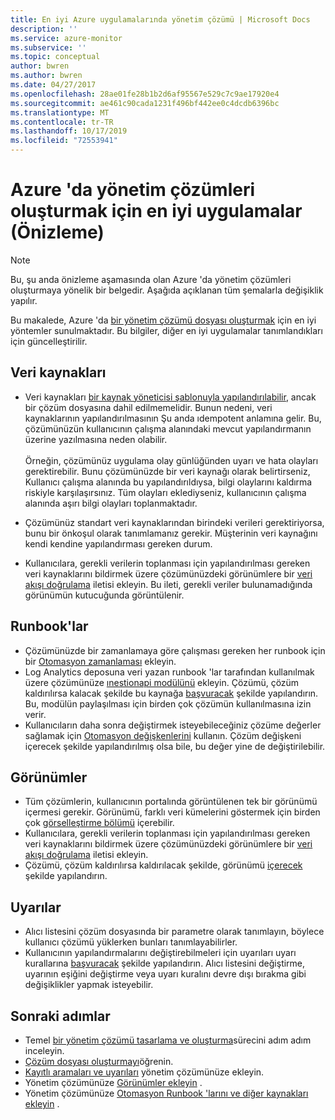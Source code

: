```yaml
---
title: En iyi Azure uygulamalarında yönetim çözümü | Microsoft Docs
description: ''
ms.service: azure-monitor
ms.subservice: ''
ms.topic: conceptual
author: bwren
ms.author: bwren
ms.date: 04/27/2017
ms.openlocfilehash: 28ae01fe28b1b2d6af95567e529c7c9ae17920e4
ms.sourcegitcommit: ae461c90cada1231f496bf442ee0c4dcdb6396bc
ms.translationtype: MT
ms.contentlocale: tr-TR
ms.lasthandoff: 10/17/2019
ms.locfileid: "72553941"
---
```

# <a name="best-practices-for-creating-management-solutions-in-azure-preview"></a>Azure 'da yönetim çözümleri oluşturmak için en iyi uygulamalar (Önizleme)
> [!NOTE]
> Bu, şu anda önizleme aşamasında olan Azure 'da yönetim çözümleri oluşturmaya yönelik bir belgedir. Aşağıda açıklanan tüm şemalarla değişiklik yapılır.  

Bu makalede, Azure 'da [bir yönetim çözümü dosyası oluşturmak](solutions-solution-file.md) için en iyi yöntemler sunulmaktadır.  Bu bilgiler, diğer en iyi uygulamalar tanımlandıkları için güncelleştirilir.

## <a name="data-sources"></a>Veri kaynakları
- Veri kaynakları [bir kaynak yöneticisi şablonuyla yapılandırılabilir](../../azure-monitor/platform/template-workspace-configuration.md), ancak bir çözüm dosyasına dahil edilmemelidir.  Bunun nedeni, veri kaynaklarının yapılandırılmasının Şu anda ıdempotent anlamına gelir. Bu, çözümünüzün kullanıcının çalışma alanındaki mevcut yapılandırmanın üzerine yazılmasına neden olabilir.<br><br>Örneğin, çözümünüz uygulama olay günlüğünden uyarı ve hata olayları gerektirebilir.  Bunu çözümünüzde bir veri kaynağı olarak belirtirseniz, Kullanıcı çalışma alanında bu yapılandırıldıysa, bilgi olaylarını kaldırma riskiyle karşılaşırsınız.  Tüm olayları eklediyseniz, kullanıcının çalışma alanında aşırı bilgi olayları toplanmaktadır.

- Çözümünüz standart veri kaynaklarından birindeki verileri gerektiriyorsa, bunu bir önkoşul olarak tanımlamanız gerekir.  Müşterinin veri kaynağını kendi kendine yapılandırması gereken durum.  
- Kullanıcılara, gerekli verilerin toplanması için yapılandırılması gereken veri kaynaklarını bildirmek üzere çözümünüzdeki görünümlere bir [veri akışı doğrulama](../../azure-monitor/platform/view-designer-tiles.md) iletisi ekleyin.  Bu ileti, gerekli veriler bulunamadığında görünümün kutucuğunda görüntülenir.


## <a name="runbooks"></a>Runbook'lar
- Çözümünüzde bir zamanlamaya göre çalışması gereken her runbook için bir [Otomasyon zamanlaması](../../automation/automation-schedules.md) ekleyin.
- Log Analytics deposuna veri yazan runbook 'lar tarafından kullanılmak üzere çözümünüze [ınestionapi modülünü](https://www.powershellgallery.com/packages/OMSIngestionAPI/1.5) ekleyin.  Çözümü, çözüm kaldırılırsa kalacak şekilde bu kaynağa [başvuracak](solutions-solution-file.md#solution-resource) şekilde yapılandırın.  Bu, modülün paylaşılması için birden çok çözümün kullanılmasına izin verir.
- Kullanıcıların daha sonra değiştirmek isteyebileceğiniz çözüme değerler sağlamak için [Otomasyon değişkenlerini](../../automation/automation-schedules.md) kullanın.  Çözüm değişkeni içerecek şekilde yapılandırılmış olsa bile, bu değer yine de değiştirilebilir.

## <a name="views"></a>Görünümler
- Tüm çözümlerin, kullanıcının portalında görüntülenen tek bir görünümü içermesi gerekir.  Görünümü, farklı veri kümelerini göstermek için birden çok [görselleştirme bölümü](../../azure-monitor/platform/view-designer-parts.md) içerebilir.
- Kullanıcılara, gerekli verilerin toplanması için yapılandırılması gereken veri kaynaklarını bildirmek üzere çözümünüzdeki görünümlere bir [veri akışı doğrulama](../../azure-monitor/platform/view-designer-tiles.md) iletisi ekleyin.
- Çözümü, çözüm kaldırılırsa kaldırılacak şekilde, görünümü [içerecek](solutions-solution-file.md#solution-resource) şekilde yapılandırın.

## <a name="alerts"></a>Uyarılar
- Alıcı listesini çözüm dosyasında bir parametre olarak tanımlayın, böylece kullanıcı çözümü yüklerken bunları tanımlayabilirler.
- Kullanıcının yapılandırmalarını değiştirebilmeleri için uyarıları uyarı kurallarına [başvuracak](solutions-solution-file.md#solution-resource) şekilde yapılandırın.  Alıcı listesini değiştirme, uyarının eşiğini değiştirme veya uyarı kuralını devre dışı bırakma gibi değişiklikler yapmak isteyebilir. 


## <a name="next-steps"></a>Sonraki adımlar
* Temel [bir yönetim çözümü tasarlama ve oluşturma](solutions-creating.md)sürecini adım adım inceleyin.
* [Çözüm dosyası oluşturmayı](solutions-solution-file.md)öğrenin.
* [Kayıtlı aramaları ve uyarıları](solutions-resources-searches-alerts.md) yönetim çözümünüze ekleyin.
* Yönetim çözümünüze [Görünümler ekleyin](solutions-resources-views.md) .
* Yönetim çözümünüze [Otomasyon Runbook 'larını ve diğer kaynakları ekleyin](solutions-resources-automation.md) .

